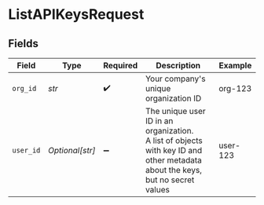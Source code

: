 # ListAPIKeysRequest


## Fields

| Field                                                                                                                         | Type                                                                                                                          | Required                                                                                                                      | Description                                                                                                                   | Example                                                                                                                       |
| ----------------------------------------------------------------------------------------------------------------------------- | ----------------------------------------------------------------------------------------------------------------------------- | ----------------------------------------------------------------------------------------------------------------------------- | ----------------------------------------------------------------------------------------------------------------------------- | ----------------------------------------------------------------------------------------------------------------------------- |
| `org_id`                                                                                                                      | *str*                                                                                                                         | :heavy_check_mark:                                                                                                            | Your company's unique organization ID                                                                                         | org-123                                                                                                                       |
| `user_id`                                                                                                                     | *Optional[str]*                                                                                                               | :heavy_minus_sign:                                                                                                            | The unique user ID in an organization.<br/> A list of objects with key ID and other metadata about the keys, but no secret values | user-123                                                                                                                      |